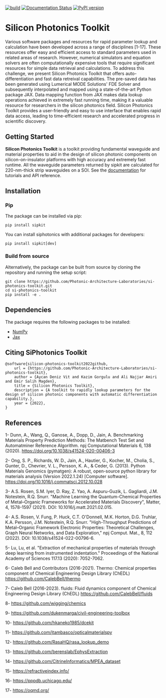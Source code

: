 [![build](https://github.com/Photonic-Architecture-Laboratories/si-photonics-toolkit/actions/workflows/makefile.yml/badge.svg)](https://github.com/Photonic-Architecture-Laboratories/si-photonics-toolkit/actions/workflows/makefile.yml)
[![Documentation Status](https://readthedocs.org/projects/sipkit/badge/?version=latest)](https://sipkit.readthedocs.io/en/latest/?badge=latest)
[![PyPI version](https://badge.fury.io/py/sipkit.svg)](https://badge.fury.io/py/sipkit)

# Silicon Photonics Toolkit

Various software packages and resources for rapid parameter lookup and calculation have been developed across a range of disciplines [1-17]. These resources offer easy and efficient access to standard parameters used in related areas of research. However, numerical simulators and equation solvers are often computationally expensive tools that require significant resources for simple data retrieval and calculations. To address this challenge, we present Silicon Photonics Toolkit that offers auto-differentiation and fast data retreival capabilities. The pre-saved data has been generated using Lumerical MODE Solutions' FDE Solver and subsequently interpolated and mapped using a state-of-the-art Python package JAX. Data mapping function from JAX makes data lookup operations achieved in extremely fast running time, making it a valuable resource for researchers in the silicon photonics field. Silicon Photonics Toolkit provides a user-friendly and easy to use interface that enables rapid data access, leading to time-efficient research and accelerated progress in scientific discovery.

## Getting Started

**Silicon Photonics Toolkit** is a toolkit providing fundamental waveguide and material properties to aid in the design of silicon photonic components on silicon-on-insulator platforms with high accuracy and extremely fast runtime. All the waveguide parameters returned by sipkit are calculated for 220-nm-thick strip waveguides on a SOI. See the [documentation](https://sipkit.readthedocs.io/en/latest/) for tutorials and API reference.

## Installation

### Pip

The package can be installed via pip:

    pip install sipkit

You can install siphotonics with additional packages for developers:

    pip install sipkit[dev]

### Build from source

Alternatively, the package can be built from source by cloning the repository and running the setup script:

    git clone https://github.com/Photonic-Architecture-Laboratories/si-photonics-toolkit.git
    cd si-photonics-toolkit
    pip install -e .

## Dependencies

The package requires the following packages to be installed:

-   [NumPy](https://numpy.org/)
-   [Jax](https://jax.readthedocs.io/en/latest/index.html)

## Citing SiPhotonics Toolkit

    @software{silicon-photonics-toolkit2022github,
        url = {https://github.com/Photonic-Architecture-Laboratories/si-photonics-toolkit},
        author = {Aycan Deniz Vit and Kazim Gorgulu and Ali Najjar Amiri and Emir Salih Magden},
        title = {Silicon Photonics Toolkit},
        description = {A toolkit to rapidly lookup parameters for the design of silicon photonic components with automatic differentiation capability.},
        year = {2022},
    }
    
## References

1- Dunn, A., Wang, Q., Ganose, A., Dopp, D., Jain, A. Benchmarking Materials Property
Prediction Methods: The Matbench Test Set and Automatminer Reference Algorithm. npj 
Computational Materials 6, 138 (2020). https://doi.org/10.1038/s41524-020-00406-3

2- Ong, S. P., Richards, W. D., Jain, A., Hautier, G., Kocher, M., Cholia, S., Gunter, D., Chevrier, V. L., Persson, K. A., & Ceder, G. (2013). Python Materials Genomics (pymatgen): A robust, open-source python library for materials analysis (Version 2022.1.24) [Computer software]. https://doi.org/10.1016/j.commatsci.2012.10.028

3- A.S. Rosen, S.M. Iyer, D. Ray, Z. Yao, A. Aspuru-Guzik, L. Gagliardi, J.M. Notestein, R.Q. Snurr. "Machine Learning the Quantum-Chemical Properties of Metal–Organic Frameworks for Accelerated Materials Discovery", Matter, 4, 1578-1597 (2021). DOI: 10.1016/j.matt.2021.02.015.

4- A.S. Rosen, V. Fung, P. Huck, C.T. O'Donnell, M.K. Horton, D.G. Truhlar, K.A. Persson, J.M. Notestein, R.Q. Snurr. "High-Throughput Predictions of Metal–Organic Framework Electronic Properties: Theoretical Challenges, Graph Neural Networks, and Data Exploration," npj Comput. Mat., 8, 112 (2022). DOI: 10.1038/s41524-022-00796-6.

5- Lu, Lu, et al. "Extraction of mechanical properties of materials through deep learning from instrumented indentation." Proceedings of the National Academy of Sciences 117.13 (2020): 7052-7062.

6- Caleb Bell and Contributors (2016-2021). Thermo: Chemical properties component of Chemical Engineering Design Library (ChEDL) https://github.com/CalebBell/thermo

7- Caleb Bell (2016-2023). fluids: Fluid dynamics component of Chemical Engineering Design Library (ChEDL) https://github.com/CalebBell/fluids

8- https://github.com/wigging/chemics

9- https://github.com/dukenmarga/civil-engineering-toolbox

10- https://github.com/hkaneko1985/dcekit

11- https://github.com/jtambasco/opticalmaterialspy

12- https://github.com/RasaHQ/rasa_lookup_demo

13- https://github.com/berenslab/EphysExtraction

14- https://github.com/CitrineInformatics/MPEA_dataset

15- https://refractiveindex.info/

16- https://pppdb.uchicago.edu/

17- https://oqmd.org/

